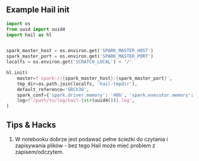 ## Example Hail init

```python
import os
from uuid import uuid4
import hail as hl


spark_master_host = os.environ.get('SPARK_MASTER_HOST')
spark_master_port = os.environ.get('SPARK_MASTER_PORT')
localfs = os.environ.get('SCRATCH_LOCAL') + '/'

hl.init(
    master=f'spark://{spark_master_host}:{spark_master_port}',
    tmp_dir=os.path.join(localfs, 'hail-tmpdir'),
    default_reference='GRCh38',
    spark_conf={'spark.driver.memory': '40G', 'spark.executor.memory': '80G'},
    log=f'/path/to/log/hail-{str(uuid4())}.log',
)
```

## Tips & Hacks

1. W notebooku dobrze jest podawać pełne ścieżki do czytania i zapisywania plików - bez tego Hail może mieć problem z zapisem/odczytem.

